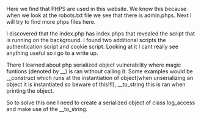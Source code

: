 Here we find that PHPS are used in this website. We know this because when we look at the robots.txt file we see that there is admin.phps. Next I will try to find more phps files here.

I discovered that the index.php has index.phps that revealed the script that is running on the background. I found two additional scripts the authentication script and cookie script. Looking at it I cant really see anything useful so i go to a write up.

There I learned about php serialized object vulnerability where magic funtions (denoted by __) is ran without calling it. Some examples would be __construct which runs at the instantiation of object(when unserializing an object it is instantiated so beware of this!!!), __to_string this is ran when printing the object.

So to solve this one I need to create a serialized object of class log_access and make use of the __to_string.